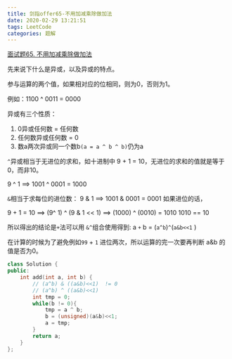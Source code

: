 ```yaml
---
title: 剑指offer65-不用加减乘除做加法
date: 2020-02-29 13:21:51
tags: LeetCode
categories: 题解
---
```


[面试题65. 不用加减乘除做加法](https://leetcode-cn.com/problems/bu-yong-jia-jian-cheng-chu-zuo-jia-fa-lcof/)

<!--more-->

先来说下什么是异或，以及异或的特点。

参与运算的两个值，如果相对应的位相同，则为0，否则为1。

例如：1100 ^ 0011 = 0000

异或有三个性质：

1. 0异或任何数 = 任何数
2. 任何数异或任何数 = 0
3. 数a两次异或同一个数b`(a = a ^ b ^ b)`仍为a

`^`异或相当于无进位的求和，如十进制中 9 + 1 = 10，无进位的求和的值就是等于0，而非10。

9 ^ 1 ==> 1001 ^ 0001  = 1000

`&`相当于求每位的进位数： 9 & 1   ==>    1001 & 0001 =  0001 如果进位的话，

9 + 1 = 10  ==>  (9^ 1) ^ (9 & 1  << 1)   ==>   (1000) ^ (0010) = 1010  	1010 == 10

所以得出的结论是`+`法可以用 `&^`组合使用得到: a `+` b = (`a^b`)`^`(`a&b<<1` )

在计算的时候为了避免例如`99` + `1`  进位两次，所以运算的完一次要再判断 a&b 的值是否为0。

```C++
class Solution {
public:
    int add(int a, int b) {
        // (a^b) & ((a&b)<<1)  != 0
        // (a^b) ^ ((a&b)<<1)
        int tmp = 0;
        while(b != 0){
            tmp = a ^ b;
            b = (unsigned)(a&b)<<1;
            a = tmp;
        }
        return a;
    }
};
```

